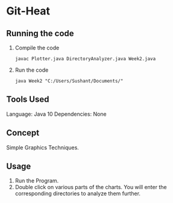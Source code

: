 # Git-Heat

## Running the code

1. Compile the code

    `
    javac Plotter.java DirectoryAnalyzer.java Week2.java
    `
2. Run the code

    `
    java Week2 "C:/Users/Sushant/Documents/"
    `



## Tools Used

Language: Java 10
Dependencies: None

## Concept

Simple Graphics Techniques. 

## Usage

1. Run the Program.
2. Double click on various parts of the charts. You will enter the corresponding directories to analyze them further.
